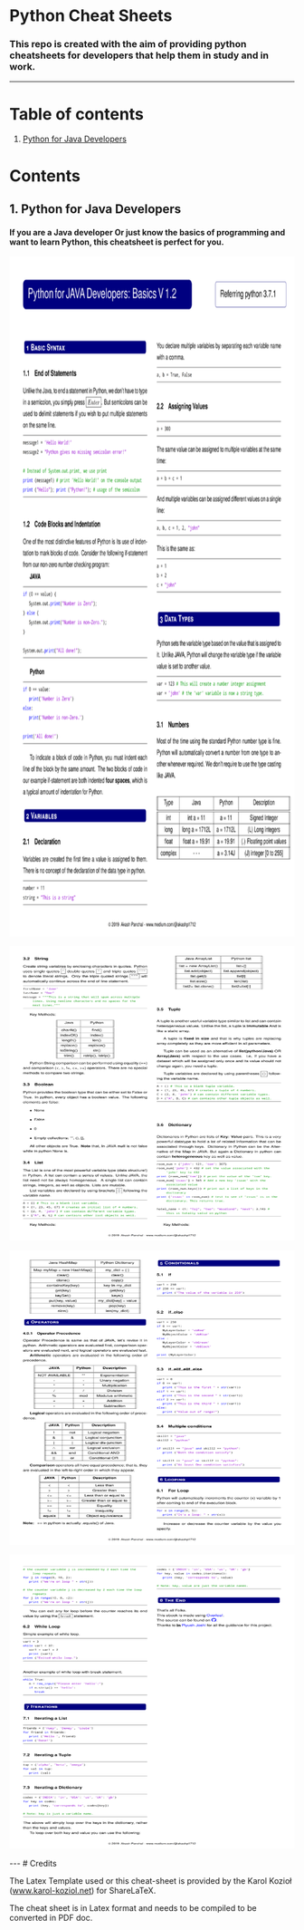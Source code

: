 # Python Cheat Sheets
### This repo is created with the aim of providing python cheatsheets for developers that help them in study and in work.

--- 
Table of contents
=================

<!--ts-->
   1. [Python for Java Developers](#1-python-for-java-developers)


Contents
========
## 1. Python for Java Developers

#### If you are a Java developer Or just know the basics of programming and want to learn Python, this cheatsheet is perfect for you.

<p align="center">
<img src="/resources/images/python_for_java_1.png" alt="cheat-sheet1" width="1000" height="1200"/>
<p>
   
<p align="center">
<img src="/resources/images/python_for_java_2.png" alt="cheat-sheet2" width="900" height="520"/>
<p>
   
<p align="center">
<img src="/resources/images/python_for_java_3.png" alt="cheat-sheet3" width="900" height="520"/>
<p>
   
<p align="center">
<img src="/resources/images/python_for_java_4.png" alt="cheat-sheet4" width="900" height="520"/>
<p>
---
# Credits

The Latex Template used or this cheat-sheet is provided by the  Karol Kozioł (www.karol-koziol.net) for ShareLaTeX.

The cheat sheet is in Latex format and needs to be compiled to be converted in PDF doc.
